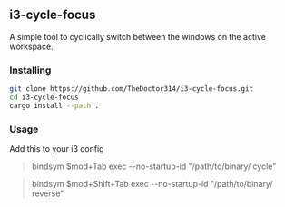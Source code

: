 ## i3-cycle-focus

A simple tool to cyclically switch between the windows on the active workspace.

### Installing
```bash
git clone https://github.com/TheDoctor314/i3-cycle-focus.git
cd i3-cycle-focus
cargo install --path .
```
### Usage
Add this to your i3 config
>bindsym $mod+Tab exec --no-startup-id "/path/to/binary/ cycle"

>bindsym $mod+Shift+Tab exec --no-startup-id "/path/to/binary/ reverse"